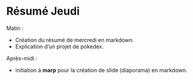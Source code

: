 # Résumé Jeudi

Matin : 

- Création du résumé de mercredi en markdown.
- Explication d’un projet de pokedex.

Après-midi : 

- initiation à **marp** pour la création de slide (diaporama) en markdown. 
